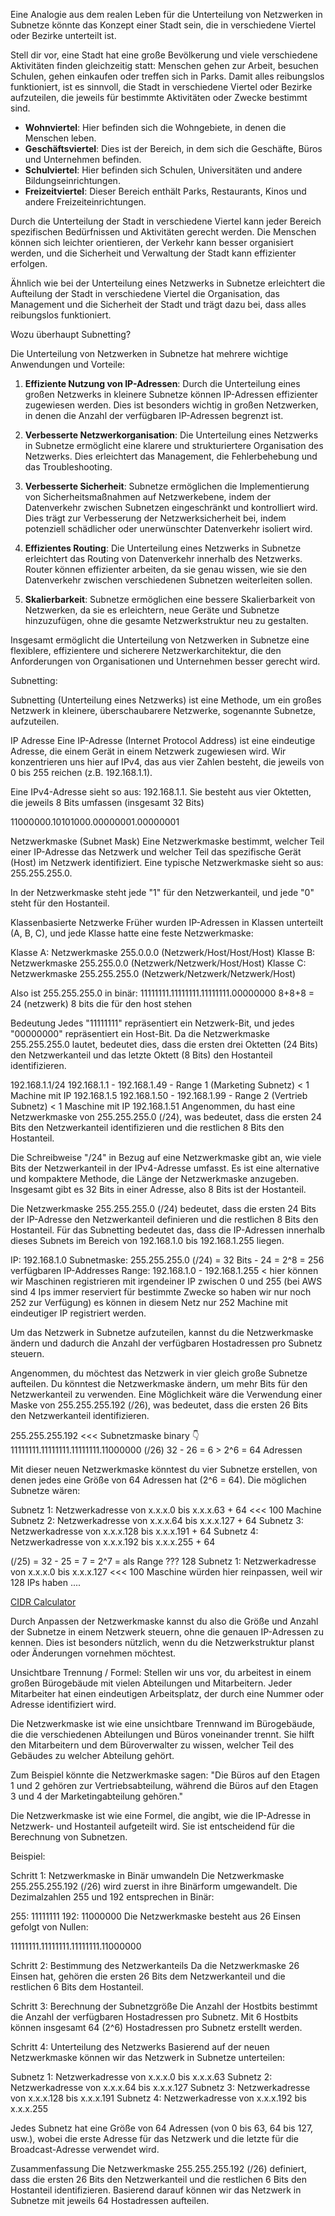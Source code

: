 Eine Analogie aus dem realen Leben für die Unterteilung von Netzwerken in Subnetze könnte das Konzept einer Stadt sein, die in verschiedene Viertel oder Bezirke unterteilt ist.

Stell dir vor, eine Stadt hat eine große Bevölkerung und viele verschiedene Aktivitäten finden gleichzeitig statt: Menschen gehen zur Arbeit, besuchen Schulen, gehen einkaufen oder treffen sich in Parks. Damit alles reibungslos funktioniert, ist es sinnvoll, die Stadt in verschiedene Viertel oder Bezirke aufzuteilen, die jeweils für bestimmte Aktivitäten oder Zwecke bestimmt sind.

- **Wohnviertel**: Hier befinden sich die Wohngebiete, in denen die Menschen leben.
- **Geschäftsviertel**: Dies ist der Bereich, in dem sich die Geschäfte, Büros und Unternehmen befinden.
- **Schulviertel**: Hier befinden sich Schulen, Universitäten und andere Bildungseinrichtungen.
- **Freizeitviertel**: Dieser Bereich enthält Parks, Restaurants, Kinos und andere Freizeiteinrichtungen.

Durch die Unterteilung der Stadt in verschiedene Viertel kann jeder Bereich spezifischen Bedürfnissen und Aktivitäten gerecht werden. Die Menschen können sich leichter orientieren, der Verkehr kann besser organisiert werden, und die Sicherheit und Verwaltung der Stadt kann effizienter erfolgen.

Ähnlich wie bei der Unterteilung eines Netzwerks in Subnetze erleichtert die Aufteilung der Stadt in verschiedene Viertel die Organisation, das Management und die Sicherheit der Stadt und trägt dazu bei, dass alles reibungslos funktioniert.


Wozu überhaupt Subnetting?

Die Unterteilung von Netzwerken in Subnetze hat mehrere wichtige Anwendungen und Vorteile:

1. **Effiziente Nutzung von IP-Adressen**: Durch die Unterteilung eines großen Netzwerks in kleinere Subnetze können IP-Adressen effizienter zugewiesen werden. Dies ist besonders wichtig in großen Netzwerken, in denen die Anzahl der verfügbaren IP-Adressen begrenzt ist.

2. **Verbesserte Netzwerkorganisation**: Die Unterteilung eines Netzwerks in Subnetze ermöglicht eine klarere und strukturiertere Organisation des Netzwerks. Dies erleichtert das Management, die Fehlerbehebung und das Troubleshooting.

3. **Verbesserte Sicherheit**: Subnetze ermöglichen die Implementierung von Sicherheitsmaßnahmen auf Netzwerkebene, indem der Datenverkehr zwischen Subnetzen eingeschränkt und kontrolliert wird. Dies trägt zur Verbesserung der Netzwerksicherheit bei, indem potenziell schädlicher oder unerwünschter Datenverkehr isoliert wird.

4. **Effizientes Routing**: Die Unterteilung eines Netzwerks in Subnetze erleichtert das Routing von Datenverkehr innerhalb des Netzwerks. Router können effizienter arbeiten, da sie genau wissen, wie sie den Datenverkehr zwischen verschiedenen Subnetzen weiterleiten sollen.

5. **Skalierbarkeit**: Subnetze ermöglichen eine bessere Skalierbarkeit von Netzwerken, da sie es erleichtern, neue Geräte und Subnetze hinzuzufügen, ohne die gesamte Netzwerkstruktur neu zu gestalten.

Insgesamt ermöglicht die Unterteilung von Netzwerken in Subnetze eine flexiblere, effizientere und sicherere Netzwerkarchitektur, die den Anforderungen von Organisationen und Unternehmen besser gerecht wird.


Subnetting:

Subnetting (Unterteilung eines Netzwerks) ist eine Methode, um ein großes Netzwerk in kleinere, überschaubarere Netzwerke, sogenannte Subnetze, aufzuteilen.

IP Adresse
Eine IP-Adresse (Internet Protocol Address) ist eine eindeutige Adresse, die einem Gerät in einem Netzwerk zugewiesen wird. Wir konzentrieren uns hier auf IPv4, das aus vier Zahlen besteht, die jeweils von 0 bis 255 reichen (z.B. 192.168.1.1).

Eine IPv4-Adresse sieht so aus: 192.168.1.1. Sie besteht aus vier Oktetten, die jeweils 8 Bits umfassen (insgesamt 32 Bits)

11000000.10101000.00000001.00000001

Netzwerkmaske (Subnet Mask)
Eine Netzwerkmaske bestimmt, welcher Teil einer IP-Adresse das Netzwerk und welcher Teil das spezifische Gerät (Host) im Netzwerk identifiziert. Eine typische Netzwerkmaske sieht so aus: 255.255.255.0.

In der Netzwerkmaske steht jede "1" für den Netzwerkanteil, und jede "0" steht für den Hostanteil.

Klassenbasierte Netzwerke
Früher wurden IP-Adressen in Klassen unterteilt (A, B, C), und jede Klasse hatte eine feste Netzwerkmaske:

Klasse A: Netzwerkmaske 255.0.0.0 (Netzwerk/Host/Host/Host)
Klasse B: Netzwerkmaske 255.255.0.0 (Netzwerk/Netzwerk/Host/Host)
Klasse C: Netzwerkmaske 255.255.255.0 (Netzwerk/Netzwerk/Netzwerk/Host)

Also ist 255.255.255.0 in binär:
11111111.11111111.11111111.00000000
8+8+8 = 24 (netzwerk)
8 bits die für den host stehen

Bedeutung
Jedes "11111111" repräsentiert ein Netzwerk-Bit, und jedes "00000000" repräsentiert ein Host-Bit. Da die Netzwerkmaske 255.255.255.0 lautet, bedeutet dies, dass die ersten drei Oktetten (24 Bits) den Netzwerkanteil und das letzte Oktett (8 Bits) den Hostanteil identifizieren.

192.168.1.1/24
192.168.1.1 - 192.168.1.49 - Range 1 (Marketing Subnetz) < 1 Machine mit IP 192.168.1.5
192.168.1.50 - 192.168.1.99 - Range 2 (Vertrieb Subnetz) < 1 Maschine mit IP 192.168.1.51
Angenommen, du hast eine Netzwerkmaske von 255.255.255.0 (/24), was bedeutet, dass die ersten 24 Bits den Netzwerkanteil identifizieren und die restlichen 8 Bits den Hostanteil.

Die Schreibweise "/24" in Bezug auf eine Netzwerkmaske gibt an, wie viele Bits der Netzwerkanteil in der IPv4-Adresse umfasst. Es ist eine alternative und kompaktere Methode, die Länge der Netzwerkmaske anzugeben. Insgesamt gibt es 32 Bits in einer Adresse, also 8 Bits ist der Hostanteil.

Die Netzwerkmaske 255.255.255.0 (/24) bedeutet, dass die ersten 24 Bits der IP-Adresse den Netzwerkanteil definieren und die restlichen 8 Bits den Hostanteil. Für das Subnetting bedeutet das, dass die IP-Adressen innerhalb dieses Subnets im Bereich von 192.168.1.0 bis 192.168.1.255 liegen.

IP: 192.168.1.0
Subnetmaske: 255.255.255.0 (/24) = 32 Bits - 24 = 2^8 = 256 verfügbaren IP-Addresses 
Range: 192.168.1.0 - 192.168.1.255 < hier können wir Maschinen registrieren mit irgendeiner IP zwischen 0 und 255 (bei AWS sind 4 Ips immer reserviert für bestimmte Zwecke so haben wir nur noch 252 zur Verfügung) es können in diesem Netz nur 252 Machine mit eindeutiger IP registriert werden.

Um das Netzwerk in Subnetze aufzuteilen, kannst du die Netzwerkmaske ändern und dadurch die Anzahl der verfügbaren Hostadressen pro Subnetz steuern.

Angenommen, du möchtest das Netzwerk in vier gleich große Subnetze aufteilen. Du könntest die Netzwerkmaske ändern, um mehr Bits für den Netzwerkanteil zu verwenden. Eine Möglichkeit wäre die Verwendung einer Maske von 255.255.255.192 (/26), was bedeutet, dass die ersten 26 Bits den Netzwerkanteil identifizieren.

255.255.255.192 <<< Subnetzmaske
binary 👇
11111111.11111111.11111111.11000000 (/26) 32 - 26 = 6 > 2^6 = 64 Adressen

Mit dieser neuen Netzwerkmaske könntest du vier Subnetze erstellen, von denen jedes eine Größe von 64 Adressen hat (2^6 = 64). Die möglichen Subnetze wären:

Subnetz 1: Netzwerkadresse von x.x.x.0 bis x.x.x.63 + 64 <<< 100 Machine
Subnetz 2: Netzwerkadresse von x.x.x.64 bis x.x.x.127 + 64
Subnetz 3: Netzwerkadresse von x.x.x.128 bis x.x.x.191 + 64
Subnetz 4: Netzwerkadresse von x.x.x.192 bis x.x.x.255 + 64

(/25) = 32 - 25 = 7 = 2^7 = als Range ??? 128
Subnetz 1: Netzwerkadresse von x.x.x.0 bis x.x.x.127 <<< 100 Maschine würden hier reinpassen, weil wir 128 IPs haben
....

[CIDR Calculator](https://www.ipaddressguide.com/cidr)

Durch Anpassen der Netzwerkmaske kannst du also die Größe und Anzahl der Subnetze in einem Netzwerk steuern, ohne die genauen IP-Adressen zu kennen. Dies ist besonders nützlich, wenn du die Netzwerkstruktur planst oder Änderungen vornehmen möchtest.

Unsichtbare Trennung / Formel:
Stellen wir uns vor, du arbeitest in einem großen Bürogebäude mit vielen Abteilungen und Mitarbeitern. Jeder Mitarbeiter hat einen eindeutigen Arbeitsplatz, der durch eine Nummer oder Adresse identifiziert wird.

Die Netzwerkmaske ist wie eine unsichtbare Trennwand im Bürogebäude, die die verschiedenen Abteilungen und Büros voneinander trennt. Sie hilft den Mitarbeitern und dem Büroverwalter zu wissen, welcher Teil des Gebäudes zu welcher Abteilung gehört.

Zum Beispiel könnte die Netzwerkmaske sagen: "Die Büros auf den Etagen 1 und 2 gehören zur Vertriebsabteilung, während die Büros auf den Etagen 3 und 4 der Marketingabteilung gehören."

Die Netzwerkmaske ist wie eine Formel, die angibt, wie die IP-Adresse in Netzwerk- und Hostanteil aufgeteilt wird. Sie ist entscheidend für die Berechnung von Subnetzen.


Beispiel:

Schritt 1: Netzwerkmaske in Binär umwandeln
Die Netzwerkmaske 255.255.255.192 (/26) wird zuerst in ihre Binärform umgewandelt. Die Dezimalzahlen 255 und 192 entsprechen in Binär:

255: 11111111
192: 11000000
Die Netzwerkmaske besteht aus 26 Einsen gefolgt von Nullen:


11111111.11111111.11111111.11000000

Schritt 2: Bestimmung des Netzwerkanteils
Da die Netzwerkmaske 26 Einsen hat, gehören die ersten 26 Bits dem Netzwerkanteil und die restlichen 6 Bits dem Hostanteil.

Schritt 3: Berechnung der Subnetzgröße
Die Anzahl der Hostbits bestimmt die Anzahl der verfügbaren Hostadressen pro Subnetz. Mit 6 Hostbits können insgesamt 64 (2^6) Hostadressen pro Subnetz erstellt werden.

Schritt 4: Unterteilung des Netzwerks
Basierend auf der neuen Netzwerkmaske können wir das Netzwerk in Subnetze unterteilen:

Subnetz 1: Netzwerkadresse von x.x.x.0 bis x.x.x.63
Subnetz 2: Netzwerkadresse von x.x.x.64 bis x.x.x.127
Subnetz 3: Netzwerkadresse von x.x.x.128 bis x.x.x.191
Subnetz 4: Netzwerkadresse von x.x.x.192 bis x.x.x.255

Jedes Subnetz hat eine Größe von 64 Adressen (von 0 bis 63, 64 bis 127, usw.), wobei die erste Adresse für das Netzwerk und die letzte für die Broadcast-Adresse verwendet wird.

Zusammenfassung
Die Netzwerkmaske 255.255.255.192 (/26) definiert, dass die ersten 26 Bits den Netzwerkanteil und die restlichen 6 Bits den Hostanteil identifizieren. Basierend darauf können wir das Netzwerk in Subnetze mit jeweils 64 Hostadressen aufteilen.
